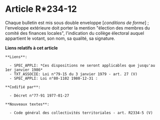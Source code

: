 # Article R*234-12

Chaque bulletin est mis sous double enveloppe [*conditions de forme*] ; l'enveloppe extérieure doit porter la mention
"élection des membres du comité des finances locales", l'indication du collège électoral auquel appartient le votant, son
nom, sa qualité, sa signature.

**Liens relatifs à cet article**

	**Liens**:

	  - SPEC_APPLI: *Ces dispositions ne seront applicables que jusqu'au 1er janvier 1986*
	  - TXT_ASSOCIE: Loi n°79-15 du 3 janvier 1979 - art. 27 (V)
	  - SPEC_APPLI: Loi n°80-1102 1980-12-31 :

	**Codifié par**:

	  - Décret n°77-91 1977-01-27

	**Nouveaux textes**:

	  - Code général des collectivités territoriales - art. R2334-5 (V)
